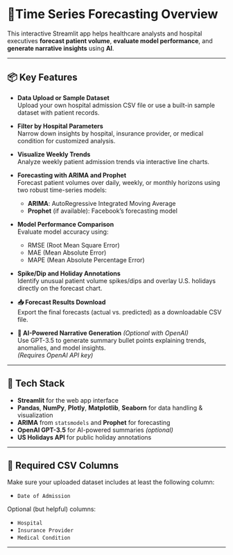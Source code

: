 # 🏥Time Series Forecasting Overview

This interactive Streamlit app helps healthcare analysts and hospital executives **forecast patient volume**, **evaluate model performance**, and **generate narrative insights** using **AI**.

---

## 📦 Key Features

- **Data Upload or Sample Dataset**  
  Upload your own hospital admission CSV file or use a built-in sample dataset with patient records.

- **Filter by Hospital Parameters**  
  Narrow down insights by hospital, insurance provider, or medical condition for customized analysis.

- **Visualize Weekly Trends**  
  Analyze weekly patient admission trends via interactive line charts.

- **Forecasting with ARIMA and Prophet**  
  Forecast patient volumes over daily, weekly, or monthly horizons using two robust time-series models:
  - **ARIMA**: AutoRegressive Integrated Moving Average
  - **Prophet** (if available): Facebook’s forecasting model

- **Model Performance Comparison**  
  Evaluate model accuracy using:
  - RMSE (Root Mean Square Error)
  - MAE (Mean Absolute Error)
  - MAPE (Mean Absolute Percentage Error)

- **Spike/Dip and Holiday Annotations**  
  Identify unusual patient volume spikes/dips and overlay U.S. holidays directly on the forecast chart.

- **📥 Forecast Results Download**  
  Export the final forecasts (actual vs. predicted) as a downloadable CSV file.

- **🧠 AI-Powered Narrative Generation** *(Optional with OpenAI)*  
  Use GPT-3.5 to generate summary bullet points explaining trends, anomalies, and model insights.  
  *(Requires OpenAI API key)*

---

## 🔧 Tech Stack

- **Streamlit** for the web app interface
- **Pandas**, **NumPy**, **Plotly**, **Matplotlib**, **Seaborn** for data handling & visualization
- **ARIMA** from `statsmodels` and **Prophet** for forecasting
- **OpenAI GPT-3.5** for AI-powered summaries *(optional)*
- **US Holidays API** for public holiday annotations

---

## 📂 Required CSV Columns

Make sure your uploaded dataset includes at least the following column:

- `Date of Admission`

Optional (but helpful) columns:
- `Hospital`
- `Insurance Provider`
- `Medical Condition`

---

